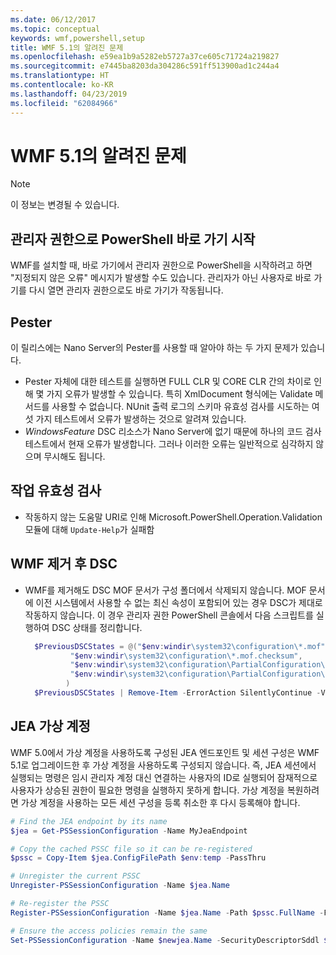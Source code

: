 ```yaml
---
ms.date: 06/12/2017
ms.topic: conceptual
keywords: wmf,powershell,setup
title: WMF 5.1의 알려진 문제
ms.openlocfilehash: e59ea1b9a5282eb5727a37ce605c71724a219827
ms.sourcegitcommit: e7445ba8203da304286c591ff513900ad1c244a4
ms.translationtype: HT
ms.contentlocale: ko-KR
ms.lasthandoff: 04/23/2019
ms.locfileid: "62084966"
---
```

# <a name="known-issues-in-wmf-51"></a>WMF 5.1의 알려진 문제

> [!Note]
> 이 정보는 변경될 수 있습니다.

## <a name="starting-powershell-shortcut-as-administrator"></a>관리자 권한으로 PowerShell 바로 가기 시작

WMF를 설치할 때, 바로 가기에서 관리자 권한으로 PowerShell을 시작하려고 하면 "지정되지 않은 오류" 메시지가 발생할 수도 있습니다.
관리자가 아닌 사용자로 바로 가기를 다시 열면 관리자 권한으로도 바로 가기가 작동됩니다.

## <a name="pester"></a>Pester

이 릴리스에는 Nano Server의 Pester를 사용할 때 알아야 하는 두 가지 문제가 있습니다.

- Pester 자체에 대한 테스트를 실행하면 FULL CLR 및 CORE CLR 간의 차이로 인해 몇 가지 오류가 발생할 수 있습니다. 특히 XmlDocument 형식에는 Validate 메서드를 사용할 수 없습니다. NUnit 출력 로그의 스키마 유효성 검사를 시도하는 여섯 가지 테스트에서 오류가 발생하는 것으로 알려져 있습니다.
- *WindowsFeature* DSC 리소스가 Nano Server에 없기 때문에 하나의 코드 검사 테스트에서 현재 오류가 발생합니다. 그러나 이러한 오류는 일반적으로 심각하지 않으며 무시해도 됩니다.

## <a name="operation-validation"></a>작업 유효성 검사

- 작동하지 않는 도움말 URI로 인해 Microsoft.PowerShell.Operation.Validation 모듈에 대해 `Update-Help`가 실패함

## <a name="dsc-after-uninstall-wmf"></a>WMF 제거 후 DSC

- WMF를 제거해도 DSC MOF 문서가 구성 폴더에서 삭제되지 않습니다. MOF 문서에 이전 시스템에서 사용할 수 없는 최신 속성이 포함되어 있는 경우 DSC가 제대로 작동하지 않습니다. 이 경우 관리자 권한 PowerShell 콘솔에서 다음 스크립트를 실행하여 DSC 상태를 정리합니다.

  ```powershell
    $PreviousDSCStates = @("$env:windir\system32\configuration\*.mof",
            "$env:windir\system32\configuration\*.mof.checksum",
            "$env:windir\system32\configuration\PartialConfiguration\*.mof",
            "$env:windir\system32\configuration\PartialConfiguration\*.mof.checksum"
           )
    $PreviousDSCStates | Remove-Item -ErrorAction SilentlyContinue -Verbose
  ```

## <a name="jea-virtual-accounts"></a>JEA 가상 계정

WMF 5.0에서 가상 계정을 사용하도록 구성된 JEA 엔드포인트 및 세션 구성은 WMF 5.1로 업그레이드한 후 가상 계정을 사용하도록 구성되지 않습니다.
즉, JEA 세션에서 실행되는 명령은 임시 관리자 계정 대신 연결하는 사용자의 ID로 실행되어 잠재적으로 사용자가 상승된 권한이 필요한 명령을 실행하지 못하게 합니다.
가상 계정을 복원하려면 가상 계정을 사용하는 모든 세션 구성을 등록 취소한 후 다시 등록해야 합니다.

```powershell
# Find the JEA endpoint by its name
$jea = Get-PSSessionConfiguration -Name MyJeaEndpoint

# Copy the cached PSSC file so it can be re-registered
$pssc = Copy-Item $jea.ConfigFilePath $env:temp -PassThru

# Unregister the current PSSC
Unregister-PSSessionConfiguration -Name $jea.Name

# Re-register the PSSC
Register-PSSessionConfiguration -Name $jea.Name -Path $pssc.FullName -Force

# Ensure the access policies remain the same
Set-PSSessionConfiguration -Name $newjea.Name -SecurityDescriptorSddl $jea.SecurityDescriptorSddl
```